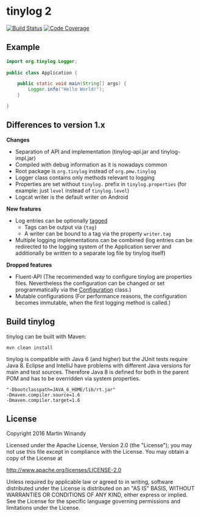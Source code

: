 tinylog 2
=========
[![Build Status](https://travis-ci.org/pmwmedia/tinylog.svg?branch=v2.0)](https://travis-ci.org/pmwmedia/tinylog)
[![Code Coverage](https://codecov.io/gh/pmwmedia/tinylog/branch/v2.0/graph/badge.svg)](https://codecov.io/gh/pmwmedia/tinylog/branch/v2.0)

Example
-------

```java
import org.tinylog.Logger;
    
public class Application {

    public static void main(String[] args) {
        Logger.info("Hello World!");
    }

}
```

Differences to version 1.x
--------------------------

**Changes**

* Separation of API and implementation (tinylog-api.jar and tinylog-impl.jar)
* Compiled with debug information as it is nowadays common
* Root package is `org.tinylog` instead of `org.pmw.tinylog`
* Logger class contains only methods relevant to logging
* Properties are set without `tinylog.` prefix in `tinylog.properties` (for example: just `level` instead of `tinylog.level`)
* Logcat writer is the default writer on Android

**New features**

* Log entries can be optionally [tagged](tinylog-api/src/main/java/org/tinylog/Logger.java#L53)
  * Tags can be output via `{tag}`
  * A writer can be bound to a tag via the property `writer.tag`
* Multiple logging implementations can be combined (log entries can be redirected to the logging system of the Application server and additionally be written to a separate log file by tinylog itself)

**Dropped features**

* Fluent-API (The recommended way to configure tinylog are properties files. Nevertheless the configuration can be changed or set programmatically via the [Configuration](tinylog-api/src/main/java/org/tinylog/configuration/Configuration.java) class.)
* Mutable configurations (For performance reasons, the configuration becomes immutable, when the first logging method is called.)

Build tinylog
-------------

tinylog can be built with Maven:

	mvn clean install

tinylog is compatible with Java 6 (and higher) but the JUnit tests require Java 8. Eclipse and IntelliJ have problems with different Java versions for main and test sources. Therefore Java 8 is defined for both in the parent POM and has to be overridden via system properties.

	"-Dbootclasspath=JAVA_6_HOME/lib/rt.jar"
	-Dmaven.compiler.source=1.6
	-Dmaven.compiler.target=1.6

License
-------

Copyright 2016 Martin Winandy

Licensed under the Apache License, Version 2.0 (the "License"); you may not use this file except in compliance with the License. You may obtain a copy of the License at

http://www.apache.org/licenses/LICENSE-2.0

Unless required by applicable law or agreed to in writing, software distributed under the License is distributed on an "AS IS" BASIS, WITHOUT WARRANTIES OR CONDITIONS OF ANY KIND, either express or implied. See the License for the specific language governing permissions and limitations under the License.

